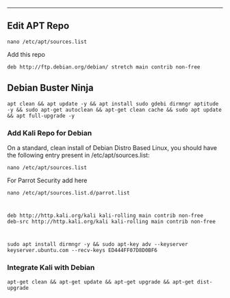 ----------

Edit APT Repo
----------
```
nano /etc/apt/sources.list
```
Add this repo
```
deb http://ftp.debian.org/debian/ stretch main contrib non-free
```


## Debian Buster Ninja

    apt clean && apt update -y && apt install sudo gdebi dirmngr aptitude -y && sudo apt-get autoclean && apt-get clean cache && sudo apt update && apt full-upgrade -y


### Add Kali Repo for Debian

On a standard, clean install of Debian Distro Based Linux, you should have the following entry present in /etc/apt/sources.list:

    nano /etc/apt/sources.list
       
For Parrot Security add here

    nano /etc/apt/sources.list.d/parrot.list
#       
    deb http://http.kali.org/kali kali-rolling main contrib non-free
    deb-src http://http.kali.org/kali kali-rolling main contrib non-free
 #      
    sudo apt install dirmngr -y && sudo apt-key adv --keyserver keyserver.ubuntu.com --recv-keys ED444FF07D8D0BF6
       

### Integrate Kali with Debian

    apt-get clean && apt-get update && apt-get upgrade && apt-get dist-upgrade
